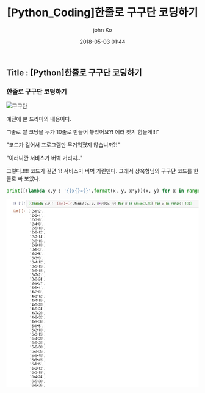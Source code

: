 ﻿---
title: "[Python_Coding]한줄로 구구단 코딩하기"
layout: post
date: 2018-05-03 01:44
image: /assets/images/markdown.jpg
headerImage: false
tag:
- Python Programming
- Coding
- Python
- 생활코딩
star: true
category: blog
author: john Ko
description: Coding
---

## Title : [Python]한줄로 구구단 코딩하기



### 한줄로 구구단 코딩하기 


![구구단](https://youtu.be/CuOwAqEk348)


예전에  본 드라마의 내용이다. 

"1줄로 짤 코딩을 누가 10줄로 만들어 놓았어요?!  에러 찾기 힘들게!!!"

"코드가 길어서 프로그램만 무거워졌지 않습니까?!"

"이러니깐 서비스가 버벅 거리지.."

그렇다.!!!! 코드가 길면 ?! 서비스가 버벅 거린덴다. 그래서 상욱형님의 구구단 코드를 한줄로 짜 보았다.

 ```python
print([(lambda x,y : '{}x{}={}'.format(x, y, x*y))(x, y) for x in range(2,10) for y in range(1,10)])
 ```

![결과값](/imgs/GuGuDan.jpg)







